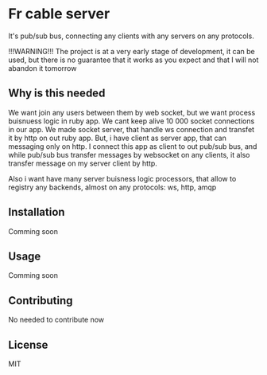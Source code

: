 # Fr cable server

It's pub/sub bus, connecting any clients with any servers on any protocols.

!!!WARNING!!! The project is at a very early stage of development, it can be used, but there is no guarantee that it works as you expect and that I will not abandon it tomorrow

## Why is this needed

We want join any users between them by web socket, but we want process buisnuess logic in ruby app. 
We cant keep alive 10 000 socket connections in our app.
We made socket server, that handle ws connection and transfet it by http on out ruby app.
But, i have client as server app, that can messaging only on http.
I connect this app as client to out pub/sub bus, and while pub/sub bus transfer messages by websocket on any clients, it also transfer message on my server client by http.

Also i want have many server buisness logic processors, that allow to registry any backends, almost on any protocols: ws, http, amqp

## Installation

Comming soon

## Usage

Comming soon

## Contributing

No needed to contribute now

## License

MIT